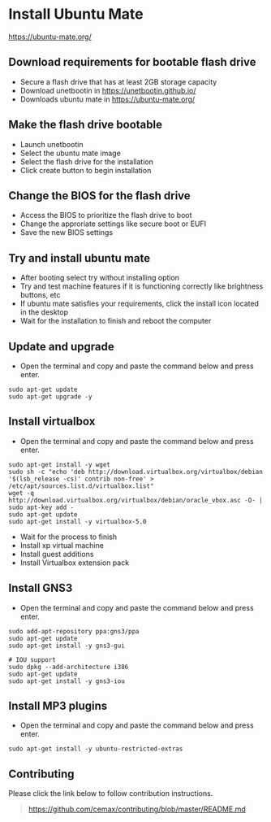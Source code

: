 # Install Ubuntu Mate
https://ubuntu-mate.org/

## Download requirements for bootable flash drive
- Secure a flash drive that has at least 2GB storage capacity
- Download unetbootin in https://unetbootin.github.io/
- Downloads ubuntu mate in https://ubuntu-mate.org/

## Make the flash drive bootable
- Launch unetbootin
- Select the ubuntu mate image
- Select the flash drive for the installation
- Click create button to begin installation

## Change the BIOS for the flash drive
- Access the BIOS to prioritize the flash drive to boot
- Change the approriate settings like secure boot or EUFI
- Save the new BIOS settings

## Try and install ubuntu mate
- After booting select try without installing option
- Try and test machine features if it is functioning correctly like brightness buttons, etc
- If ubuntu mate satisfies your requirements, click the install icon located in the desktop
- Wait for the installation to finish and reboot the computer

## Update and upgrade
- Open the terminal and copy and paste the command below and press enter.
```
sudo apt-get update
sudo apt-get upgrade -y
```

## Install virtualbox
- Open the terminal and copy and paste the command below and press enter.
```
sudo apt-get install -y wget
sudo sh -c "echo 'deb http://download.virtualbox.org/virtualbox/debian '$(lsb_release -cs)' contrib non-free' > /etc/apt/sources.list.d/virtualbox.list"
wget -q http://download.virtualbox.org/virtualbox/debian/oracle_vbox.asc -O- | sudo apt-key add -
sudo apt-get update
sudo apt-get install -y virtualbox-5.0
```
- Wait for the process to finish
- Install xp virtual machine
- Install guest additions
- Install Virtualbox extension pack

## Install GNS3
- Open the terminal and copy and paste the command below and press enter.
```
sudo add-apt-repository ppa:gns3/ppa
sudo apt-get update
sudo apt-get install -y gns3-gui

# IOU support
sudo dpkg --add-architecture i386
sudo apt-get update
sudo apt-get install -y gns3-iou
```

## Install MP3 plugins
- Open the terminal and copy and paste the command below and press enter.
```
sudo apt-get install -y ubuntu-restricted-extras
```

## Contributing
Please click the link below to follow contribution instructions.
> https://github.com/cemax/contributing/blob/master/README.md
